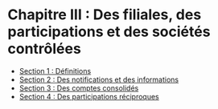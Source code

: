 # Chapitre III : Des filiales, des participations et des sociétés contrôlées

- [Section 1 : Définitions](section-1)
- [Section 2 : Des notifications et des informations](section-2)
- [Section 3 : Des comptes consolidés](section-3)
- [Section 4 : Des participations réciproques](section-4)
